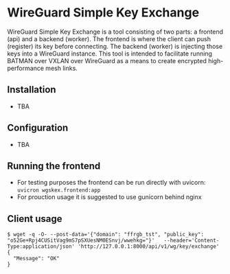 # WireGuard Simple Key Exchange

WireGuard Simple Key Exchange is a tool consisting of two parts: a frontend (api) and a backend (worker). The frontend is where the client can push (register) its key before connecting. The backend (worker) is injecting those keys into a WireGuard instance.
This tool is intended to facilitate running BATMAN over VXLAN over WireGuard as a means to create encrypted high-performance mesh links.

## Installation

* TBA

## Configuration

* TBA

## Running the frontend

* For testing purposes the frontend can be run directly with uvicorn: `uvicron wgskex.frontend:app`
* For prouction usage it is suggested to use gunicorn behind nginx

## Client usage

```
$ wget -q -O- --post-data='{"domain": "ffrgb_tst", "public_key": "o52Ge+Rpj4CUSitVag9mS7pSXUesNM0ESnvj/wwehkg="}'   --header='Content-Type:application/json' 'http://127.0.0.1:8000/api/v1/wg/key/exchange'
{
  "Message": "OK"
}
```

